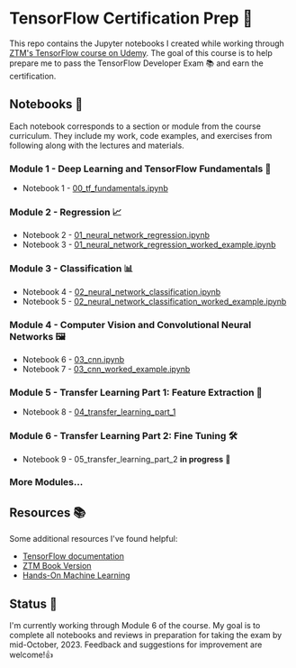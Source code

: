 # TensorFlow Certification Prep 🚀
This repo contains the Jupyter notebooks I created while working through [ZTM's TensorFlow course on Udemy](https://www.udemy.com/course/tensorflow-developer-certificate-machine-learning-zero-to-mastery/). The goal of this course is to help prepare me to pass the TensorFlow Developer Exam 📚 and earn the certification.

## Notebooks 📔
Each notebook corresponds to a section or module from the course curriculum. They include my work, code examples, and exercises from following along with the lectures and materials.

### Module 1 - Deep Learning and TensorFlow Fundamentals 🧠
 - Notebook 1 - [00_tf_fundamentals.ipynb](https://github.com/vekoada/tensorflow-course/blob/main/00_tf_fundamentals.ipynb)
### Module 2 - Regression 📈
 - Notebook 2 - [01_neural_network_regression.ipynb](https://github.com/vekoada/tensorflow-course/blob/main/01_neural_network_regression.ipynb)
 - Notebook 3 - [01_neural_network_regression_worked_example.ipynb](https://github.com/vekoada/tensorflow-course/blob/main/01_neural_network_regression_worked_example.ipynb)
### Module 3 - Classification 📊
- Notebook 4 - [02_neural_network_classification.ipynb](https://github.com/vekoada/tensorflow-course/blob/main/02_neural_network_classification.ipynb)
- Notebook 5 - [02_neural_network_classification_worked_example.ipynb](https://github.com/vekoada/tensorflow-course/blob/main/02_neural_network_classification_worked_example.ipynb)
### Module 4 - Computer Vision and Convolutional Neural Networks 🖼️
 - Notebook 6 - [03_cnn.ipynb](https://github.com/vekoada/tensorflow-course/blob/main/03_cnn.ipynb)
 - Notebook 7 - [03_cnn_worked_example.ipynb](https://github.com/vekoada/tensorflow-course/blob/main/03_cnn_worked_example.ipynb)
### Module 5 - Transfer Learning Part 1: Feature Extraction 🔄
- Notebook 8 - [04_transfer_learning_part_1](https://github.com/vekoada/tensorflow-course/blob/main/04_transfer_learning_part_1.ipynb)
### Module 6 - Transfer Learning Part 2: Fine Tuning 🛠️
- Notebook 9 - 05_transfer_learning_part_2 **in progress** 🚧
### More Modules...

## Resources 📚
Some additional resources I've found helpful:

- [TensorFlow documentation](https://www.tensorflow.org/guide)
- [ZTM Book Version](https://dev.mrdbourke.com/tensorflow-deep-learning/)
- [Hands-On Machine Learning](https://www.amazon.com/Hands-Machine-Learning-Scikit-Learn-TensorFlow/dp/1491962291/ref=sr_1_5?keywords=hands+on+machine+learning+with+scikit-learn+and+tensorflow+3&sr=8-5)

## Status 📅
I'm currently working through Module 6 of the course. My goal is to complete all notebooks and reviews in preparation for taking the exam by mid-October, 2023. Feedback and suggestions for improvement are welcome!👍

